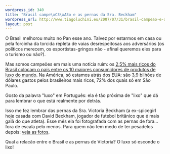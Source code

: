 ```yaml
--- 
wordpress_id: 340
title: "Brasil campe\xC3\xA3o e as pernas da Sra. Beckham"
wordpress_url: http://www.tiagoluchini.eu/2007/07/31/brasil-campeao-e-as-pernas-da-sra-beckham/
layout: post
---
```

O Brasil melhorou muito no Pan esse ano. Talvez por estarmos em casa ou pela forcinha da torcida repleta de vaias desrespeitosas aos adversários (os políticos merecem, os esportistas-gringos não - afinal queremos eles para o turismo ou não?).

Mas somos campeões em mais uma notícia ruim: os <a href="http://www1.folha.uol.com.br/folha/dinheiro/ult91u316283.shtml" target="_blank">2,5% mais ricos do Brasil colocam o país entre os 10 maiores consumidores de produtos de luxo do mundo</a>. Na América, só estamos atrás dos EUA: são 3,9 bilhões de dólares gastos pelos brasileiros mais ricos, 72% dos quais só em São Paulo.

Gosto da palavra "luxo" em Português: ela é tão próxima de "lixo" que dá para lembrar o que está realmente por detrás.

Isso me fez lembrar das pernas da Sra. Victoria Beckham (a ex-spicegirl  hoje casada com David Beckham, jogador de futebol britânico que é mais galã do que atleta). Esse mês ela foi fotografada com as pernas de fora... fora de escala pelo menos. Para quem não tem medo de ter pesadelos depois: <a href="http://justjared.buzznet.com/2007/07/19/victoria-beckham-leg-lumps/" target="_blank">veja as fotos</a>.

Qual a relacão entre o Brasil e as pernas de Victoria? O luxo só esconde o lixo!
